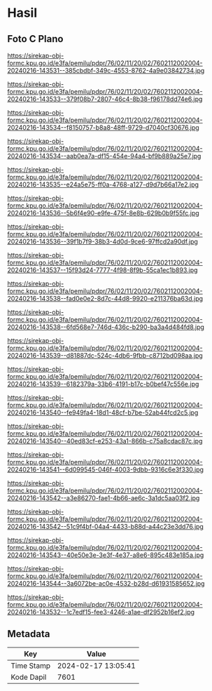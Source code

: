 # Hasil

## Foto C Plano

https://sirekap-obj-formc.kpu.go.id/e3fa/pemilu/pdpr/76/02/11/20/02/7602112002004-20240216-143531--385cbdbf-349c-4553-8762-4a9e03842734.jpg

https://sirekap-obj-formc.kpu.go.id/e3fa/pemilu/pdpr/76/02/11/20/02/7602112002004-20240216-143533--379f08b7-2807-46c4-8b38-f96178dd74e6.jpg

https://sirekap-obj-formc.kpu.go.id/e3fa/pemilu/pdpr/76/02/11/20/02/7602112002004-20240216-143534--f8150757-b8a8-48ff-9729-d7040cf30676.jpg

https://sirekap-obj-formc.kpu.go.id/e3fa/pemilu/pdpr/76/02/11/20/02/7602112002004-20240216-143534--aab0ea7a-df15-454e-94a4-bf9b889a25e7.jpg

https://sirekap-obj-formc.kpu.go.id/e3fa/pemilu/pdpr/76/02/11/20/02/7602112002004-20240216-143535--e24a5e75-ff0a-4768-a127-d9d7b66a17e2.jpg

https://sirekap-obj-formc.kpu.go.id/e3fa/pemilu/pdpr/76/02/11/20/02/7602112002004-20240216-143536--5b6f4e90-e9fe-475f-8e8b-629b0b9f55fc.jpg

https://sirekap-obj-formc.kpu.go.id/e3fa/pemilu/pdpr/76/02/11/20/02/7602112002004-20240216-143536--39f1b7f9-38b3-4d0d-9ce6-97ffcd2a90df.jpg

https://sirekap-obj-formc.kpu.go.id/e3fa/pemilu/pdpr/76/02/11/20/02/7602112002004-20240216-143537--15f93d24-7777-4f98-8f9b-55ca1ec1b893.jpg

https://sirekap-obj-formc.kpu.go.id/e3fa/pemilu/pdpr/76/02/11/20/02/7602112002004-20240216-143538--fad0e0e2-8d7c-44d8-9920-e211376ba63d.jpg

https://sirekap-obj-formc.kpu.go.id/e3fa/pemilu/pdpr/76/02/11/20/02/7602112002004-20240216-143538--6fd568e7-746d-436c-b290-ba3a4d484fd8.jpg

https://sirekap-obj-formc.kpu.go.id/e3fa/pemilu/pdpr/76/02/11/20/02/7602112002004-20240216-143539--d81887dc-524c-4db6-9fbb-c8712bd098aa.jpg

https://sirekap-obj-formc.kpu.go.id/e3fa/pemilu/pdpr/76/02/11/20/02/7602112002004-20240216-143539--6182379a-33b6-4191-b17c-b0bef47c556e.jpg

https://sirekap-obj-formc.kpu.go.id/e3fa/pemilu/pdpr/76/02/11/20/02/7602112002004-20240216-143540--fe949fa4-18d1-48cf-b7be-52ab44fcd2c5.jpg

https://sirekap-obj-formc.kpu.go.id/e3fa/pemilu/pdpr/76/02/11/20/02/7602112002004-20240216-143540--40ed83cf-e253-43a1-866b-c75a8cdac87c.jpg

https://sirekap-obj-formc.kpu.go.id/e3fa/pemilu/pdpr/76/02/11/20/02/7602112002004-20240216-143541--6d099545-046f-4003-9dbb-9316c6e3f330.jpg

https://sirekap-obj-formc.kpu.go.id/e3fa/pemilu/pdpr/76/02/11/20/02/7602112002004-20240216-143542--a3e86270-fae1-4b66-ae6c-3a1dc5aa03f2.jpg

https://sirekap-obj-formc.kpu.go.id/e3fa/pemilu/pdpr/76/02/11/20/02/7602112002004-20240216-143542--51c9f4bf-04a4-4433-b88d-a44c23e3dd76.jpg

https://sirekap-obj-formc.kpu.go.id/e3fa/pemilu/pdpr/76/02/11/20/02/7602112002004-20240216-143543--40e50e3e-3e3f-4e37-a8e6-895c483e185a.jpg

https://sirekap-obj-formc.kpu.go.id/e3fa/pemilu/pdpr/76/02/11/20/02/7602112002004-20240216-143544--3a6072be-ac0e-4532-b28d-d61931585652.jpg

https://sirekap-obj-formc.kpu.go.id/e3fa/pemilu/pdpr/76/02/11/20/02/7602112002004-20240216-143532--1c7edf15-fee3-4246-a1ae-df2952b16ef2.jpg


## Metadata

| Key        | Value               |
| ---------- | ------------------- |
| Time Stamp | 2024-02-17 13:05:41 |
| Kode Dapil | 7601                |



